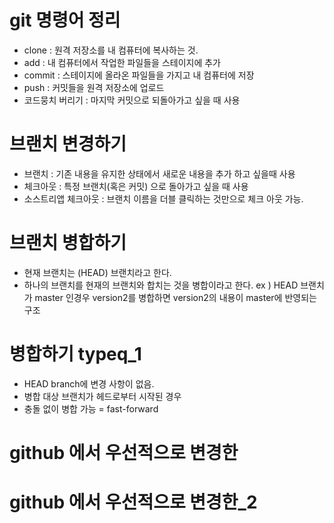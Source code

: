 # git 명령어 정리 

 - clone : 원격 저장소를 내 컴퓨터에 복사하는 것.
 - add : 내 컴퓨터에서 작업한 파일들을 스테이지에 추가
 - commit : 스테이지에 올라온 파일들을 가지고 내 컴퓨터에 저장
 - push : 커밋들을 원격 저장소에 업로드
 - 코드뭉치 버리기 : 마지막 커밋으로 되돌아가고 싶을 때 사용

 # 브랜치 변경하기
  - 브랜치 : 기존 내용을 유지한 상태에서 새로운 내용을 추가 하고 싶을때 사용
  - 체크아웃 : 특정 브랜치(혹은 커밋) 으로 돌아가고 싶을 때 사용
  - 소스트리앱 체크아웃 : 브랜치 이름을 더블 클릭하는 것만으로 체크 아웃 가능.

 # 브랜치 병합하기
  - 현재 브랜치는 (HEAD) 브랜치라고 한다.
  - 하나의 브랜치를 현재의 브랜치와 합치는 것을 병합이라고 한다.
    ex ) HEAD 브랜치가 master 인경우 version2를 병합하면 version2의 내용이 master에 반영되는 구조

 #  병합하기 typeq_1
 - HEAD branch에 변경 사항이 없음.
 - 병합 대상 브랜치가 헤드로부터 시작된 경우
 - 충돌 없이 병합 가능 = fast-forward
 
 # github 에서 우선적으로 변경한 
 # github 에서 우선적으로 변경한_2
 
